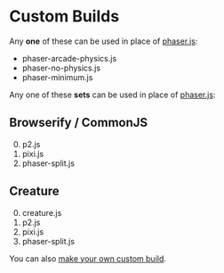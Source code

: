 Custom Builds
=============

Any **one** of these can be used in place of [phaser.js](../phaser.js):

- phaser-arcade-physics.js
- phaser-no-physics.js
- phaser-minimum.js

Any one of these **sets** can be used in place of [phaser.js](../phaser.js):

Browserify / CommonJS
---------------------

0. p2.js
0. pixi.js
0. phaser-split.js

Creature
--------

0. creature.js
0. p2.js
0. pixi.js
0. phaser-split.js

You can also [make your own custom build](http://phaser.io/tutorials/creating-custom-phaser-builds).

